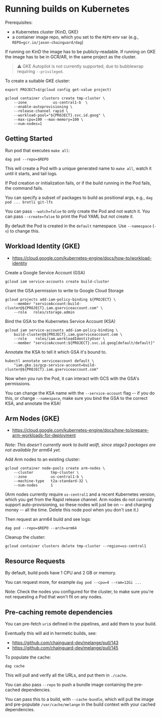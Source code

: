 # Running builds on Kubernetes

Prerequisites:
- a Kubernetes cluster (KinD, GKE)
- a container image repo, which you set to the `REPO` env var (e.g., `REPO=gcr.io/jason-chainguard/dag`)

If running on KinD the image has to be publicly-readable.
If running on GKE the image has to be in GCR/AR, in the same project as the cluster.

> ⚠️ GKE Autopilot is not currently supported, due to bubblewrap requiring `--privileged`.

To create a suitable GKE cluster:

```
export PROJECT=$(gcloud config get-value project)
```

```
gcloud container clusters create tmp-cluster \
    --zone            us-central1-b  \
    --enable-autoprovisioning \
    --release-channel rapid \
    --workload-pool="${PROJECT}.svc.id.goog" \
    --max-cpu=100 --max-memory=100 \
    --num-nodes=1
```

## Getting Started

Run pod that executes `make all`:

```
dag pod --repo=$REPO
```

This will create a Pod with a unique generated name to `make all`, watch it until it starts, and tail logs.

If Pod creation or initialization fails, or if the build running in the Pod fails, the command fails.

You can specify a subset of packages to build as positional args, e.g., `dag pod ... brotli git-lfs`

You can pass `--watch=false` to only create the Pod and not watch it.
You can pass `--create=false` to print the Pod YAML but not create it.

By default the Pod is created in the `default` namespace.
Use `--namespace` (`-n`) to change this.

## Workload Identity (GKE)

- https://cloud.google.com/kubernetes-engine/docs/how-to/workload-identity


Create a Google Service Account (GSA)

```
gcloud iam service-accounts create build-cluster
```

Grant the GSA permission to write to Google Cloud Storage

```
gcloud projects add-iam-policy-binding ${PROJECT} \
    --member "serviceAccount:build-cluster@${PROJECT}.iam.gserviceaccount.com" \
    --role   roles/storage.admin
```

Bind the GSA to the Kubernetes Service Account (KSA)

```
gcloud iam service-accounts add-iam-policy-binding \
    build-cluster@${PROJECT}.iam.gserviceaccount.com \
    --role    roles/iam.workloadIdentityUser \
    --member "serviceAccount:${PROJECT}.svc.id.goog[default/default]"
```

Annotate the KSA to tell it which GSA it's bound to.

```
kubectl annotate serviceaccount default \
    "iam.gke.io/gcp-service-account=build-cluster@${PROJECT}.iam.gserviceaccount.com"
```

Now when you run the Pod, it can interact with GCS with the GSA's permissions.

You can change the KSA name with the `--service-account` flag -- if you do this, or change `--namespace`, make sure you bind the GSA to the correct KSA, and annotate the KSA!

## Arm Nodes (GKE)

- https://cloud.google.com/kubernetes-engine/docs/how-to/prepare-arm-workloads-for-deployment

_Note: This doesn't currently work to build wolfi, since stage3 packages are not available for arm64 yet._

Add Arm nodes to an existing cluster:

```
gcloud container node-pools create arm-nodes \
    --cluster        tmp-cluster \
    --zone           us-central1-b \
    --machine-type   t2a-standard-32 \
    --num-nodes      1
```

(Arm nodes currently require `us-central1` and a recent Kubernetes version, which you get from the Rapid release channel.
Arm nodes do not currently support auto-provisioning, so these nodes will just be on -- and charging money -- all the time.
Delete this node pool when you don't use it.)

Then request an arm64 build and see logs:

```
dag pod --repo=$REPO --arch=arm64
```

Cleanup the cluster:

```
gcloud container clusters delete tmp-cluster --region=us-central1
```

## Resource Requests

By default, build pods have 1 CPU and 2 GB or memory.

You can request more, for example `dag pod --cpu=4 --ram=12Gi ...`

Note: Check the nodes you configured for the cluster, to make sure you're not requesting a Pod that won't fit on any nodes.

## Pre-caching remote dependencies

You can pre-fetch `uri`s defined in the pipelines, and add them to your build.

Eventually this will aid in hermetic builds, see:
- https://github.com/chainguard-dev/melange/pull/143
- https://github.com/chainguard-dev/melange/pull/145

To populate the cache:

```
dag cache
```

This will pull and verify all the URLs, and put them in `./cache`.

You can also pass `--repo` to push a bundle image containing the pre-cached dependencies.

You can pass this to a build, with `--cache-bundle`, which will pull the image and pre-populate `/var/cache/melange` in the build context with your cached dependencies.
